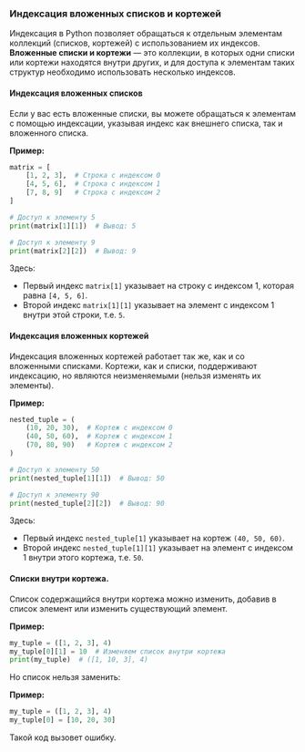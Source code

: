 ### Индексация вложенных списков и кортежей

Индексация в Python позволяет обращаться к отдельным элементам коллекций (списков, кортежей) с использованием их индексов. **Вложенные списки и кортежи** — это коллекции, в которых одни списки или кортежи находятся внутри других, и для доступа к элементам таких структур необходимо использовать несколько индексов.

#### Индексация вложенных списков

Если у вас есть вложенные списки, вы можете обращаться к элементам с помощью индексации, указывая индекс как внешнего списка, так и вложенного списка.

**Пример:**
```python
matrix = [
    [1, 2, 3],  # Строка с индексом 0
    [4, 5, 6],  # Строка с индексом 1
    [7, 8, 9]   # Строка с индексом 2
]

# Доступ к элементу 5
print(matrix[1][1])  # Вывод: 5

# Доступ к элементу 9
print(matrix[2][2])  # Вывод: 9
```
Здесь:
- Первый индекс `matrix[1]` указывает на строку с индексом 1, которая равна `[4, 5, 6]`.
- Второй индекс `matrix[1][1]` указывает на элемент с индексом 1 внутри этой строки, т.е. `5`.

#### Индексация вложенных кортежей

Индексация вложенных кортежей работает так же, как и со вложенными списками. Кортежи, как и списки, поддерживают индексацию, но являются неизменяемыми (нельзя изменять их элементы).

**Пример:**
```python
nested_tuple = (
    (10, 20, 30),  # Кортеж с индексом 0
    (40, 50, 60),  # Кортеж с индексом 1
    (70, 80, 90)   # Кортеж с индексом 2
)

# Доступ к элементу 50
print(nested_tuple[1][1])  # Вывод: 50

# Доступ к элементу 90
print(nested_tuple[2][2])  # Вывод: 90
```
Здесь:
- Первый индекс `nested_tuple[1]` указывает на кортеж `(40, 50, 60)`.
- Второй индекс `nested_tuple[1][1]` указывает на элемент с индексом 1 внутри этого кортежа, т.е. `50`.

#### Списки внутри кортежа.
Список содержащийся внутри кортежа можно изменить, добавив в список элемент или изменить существующий элемент.

**Пример:**
```python
my_tuple = ([1, 2, 3], 4)
my_tuple[0][1] = 10  # Изменяем список внутри кортежа
print(my_tuple)  # ([1, 10, 3], 4)
```
Но список нельзя заменить:

**Пример:**
```python
my_tuple = ([1, 2, 3], 4)
my_tuple[0] = [10, 20, 30]
```

Такой код вызовет ошибку.
